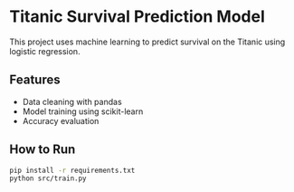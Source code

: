 # Titanic Survival Prediction Model

This project uses machine learning to predict survival on the Titanic using logistic regression.

## Features
- Data cleaning with pandas
- Model training using scikit-learn
- Accuracy evaluation

## How to Run
```bash
pip install -r requirements.txt
python src/train.py
